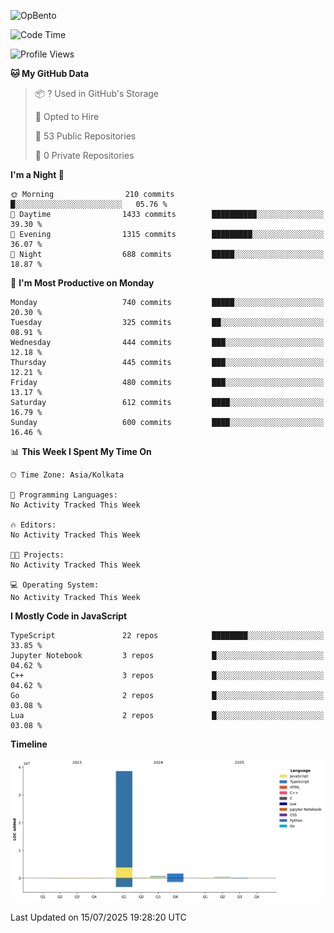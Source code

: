 ![OpBento](https://firebasestorage.googleapis.com/v0/b/smartkaksha-fe32c.appspot.com/o/opbento%2Fparthkapoor-dev3db8f.png?alt=media)

<!--START_SECTION:waka-->
![Code Time](http://img.shields.io/badge/Code%20Time-0%20secs-blue)

![Profile Views](http://img.shields.io/badge/Profile%20Views-56-blue)

**🐱 My GitHub Data** 

> 📦 ? Used in GitHub's Storage 
 > 
> 💼 Opted to Hire
 > 
> 📜 53 Public Repositories 
 > 
> 🔑 0 Private Repositories 
 > 
**I'm a Night 🦉** 

```text
🌞 Morning                210 commits         █░░░░░░░░░░░░░░░░░░░░░░░░   05.76 % 
🌆 Daytime                1433 commits        ██████████░░░░░░░░░░░░░░░   39.30 % 
🌃 Evening                1315 commits        █████████░░░░░░░░░░░░░░░░   36.07 % 
🌙 Night                  688 commits         █████░░░░░░░░░░░░░░░░░░░░   18.87 % 
```
📅 **I'm Most Productive on Monday** 

```text
Monday                   740 commits         █████░░░░░░░░░░░░░░░░░░░░   20.30 % 
Tuesday                  325 commits         ██░░░░░░░░░░░░░░░░░░░░░░░   08.91 % 
Wednesday                444 commits         ███░░░░░░░░░░░░░░░░░░░░░░   12.18 % 
Thursday                 445 commits         ███░░░░░░░░░░░░░░░░░░░░░░   12.21 % 
Friday                   480 commits         ███░░░░░░░░░░░░░░░░░░░░░░   13.17 % 
Saturday                 612 commits         ████░░░░░░░░░░░░░░░░░░░░░   16.79 % 
Sunday                   600 commits         ████░░░░░░░░░░░░░░░░░░░░░   16.46 % 
```


📊 **This Week I Spent My Time On** 

```text
🕑︎ Time Zone: Asia/Kolkata

💬 Programming Languages: 
No Activity Tracked This Week

🔥 Editors: 
No Activity Tracked This Week

🐱‍💻 Projects: 
No Activity Tracked This Week

💻 Operating System: 
No Activity Tracked This Week
```

**I Mostly Code in JavaScript** 

```text
TypeScript               22 repos            ████████░░░░░░░░░░░░░░░░░   33.85 % 
Jupyter Notebook         3 repos             █░░░░░░░░░░░░░░░░░░░░░░░░   04.62 % 
C++                      3 repos             █░░░░░░░░░░░░░░░░░░░░░░░░   04.62 % 
Go                       2 repos             █░░░░░░░░░░░░░░░░░░░░░░░░   03.08 % 
Lua                      2 repos             █░░░░░░░░░░░░░░░░░░░░░░░░   03.08 % 
```



**Timeline**

![Lines of Code chart](https://raw.githubusercontent.com/ParthKapoor-dev/ParthKapoor-dev/main/assets/bar_graph.png)


 Last Updated on 15/07/2025 19:28:20 UTC
<!--END_SECTION:waka-->
